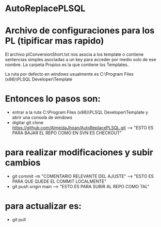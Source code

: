 # AutoReplacePLSQL
# Archivo de configuraciones para los PL (tipificar mas rapido)


El archivo plConversionShort.txt nos asocia a los template o contiene sentencias simples asociadas a un key para acceder por medio solo de ese nombre.
La carpeta Propios es la que contiene los Templates.

La ruta por defecto en windows usualmente es C:\Program Files (x86)\PLSQL Developer\Template

# Entonces lo pasos son:

* entrar a la ruta C:\Program Files (x86)\PLSQL Developer\Template y abrir una consola de windows
* digitar           git clone https://github.com/AlmeidaJhoan/AutoReplacePLSQL.git    --> "ESTO ES PARA BAJAR EL REPO COMO EN SVN ES CHECKOUT"


# para realizar modificaciones y subir cambios

* git commit -m "COMENTARIO RELEVANTE DEL AJUSTE"    --> "ESTO ES PARA QUE QUEDE EL COMMIT LOCALMENTE"
* git push origin main --> "ESTO ES PARA SUBIR AL REPO COMO TAL"




# para actualizar es:

* git pull
